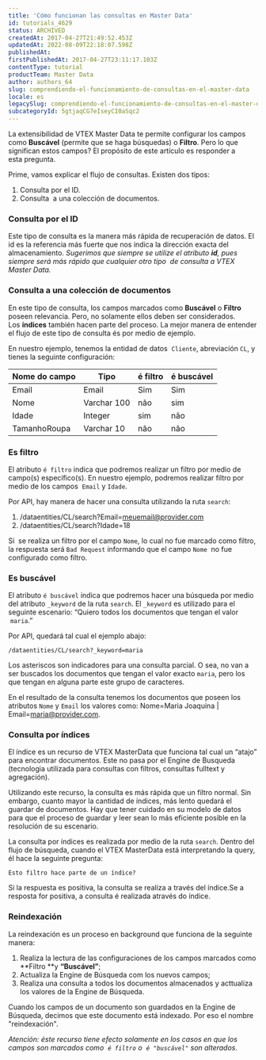 ```yaml
---
title: 'Cómo funcionan las consultas en Master Data'
id: tutorials_4629
status: ARCHIVED
createdAt: 2017-04-27T21:49:52.453Z
updatedAt: 2022-08-09T22:18:07.598Z
publishedAt: 
firstPublishedAt: 2017-04-27T23:11:17.103Z
contentType: tutorial
productTeam: Master Data
author: authors_64
slug: comprendiendo-el-funcionamiento-de-consultas-en-el-master-data
locale: es
legacySlug: comprendiendo-el-funcionamiento-de-consultas-en-el-master-data
subcategoryId: 5gtjaqCG7eIseyCI0aSqc2
---
```


La extensibilidad de VTEX Master Data te permite configurar los campos como **Buscável** (permite que se haga búsquedas) o **Filtro**. Pero lo que significan estos campos? El propósito de este artículo es responder a esta pregunta.

Prime, vamos explicar el flujo de consultas. Existen dos tipos:

1. Consulta por el ID.
2. Consulta  a una colección de documentos.

### Consulta por el ID

Este tipo de consulta es la manera más rápida de recuperación de datos. El id es la referencia más fuerte que nos indica la dirección exacta del almacenamiento.
_Sugerimos que siempre se utilize el atributo **id**, pues siempre será más rápido que cualquier otro tipo  de consulta a VTEX Master Data._

### Consulta a una colección de documentos

En este tipo de consulta, los campos marcados como **Buscável** o **Filtro** poseen relevancia. Pero, no solamente ellos deben ser considerados. Los **índices** también hacen parte del proceso. La mejor manera de entender el flujo de este tipo de consulta és por medio de ejemplo.

En nuestro ejemplo, tenemos la entidad de datos  `Cliente`, abreviación `CL`, y tienes la seguinte configuración:

| Nome do campo     | Tipo     | é filtro     | é buscável     |
| ---------- | ---------- | ---------- | ---------- |
| Email       | Email       | Sim       | Sim       |
| Nome       | Varchar 100       | não       | sim       |
| Idade       | Integer       | sim       | não       |
| TamanhoRoupa       | Varchar 10       | não       | não       |

### Es filtro

El atributo `é filtro` indica que podremos realizar un filtro por medio de campo(s) específico(s). En nuestro ejemplo, podremos realizar filtro por medio de los campos  `Email` y `Idade`.

Por API, hay manera de hacer una consulta utilizando la ruta `search`:

1. /dataentities/CL/search?Email=meuemail@provider.com
2. /dataentities/CL/search?Idade=18

Si  se realiza un filtro por el campo `Nome`, lo cual no fue marcado como filtro, la respuesta será `Bad Request` informando que el campo `Nome`  no fue configurado como filtro.

### Es buscável

El atributo `é buscável` indica que podremos hacer una búsqueda por medio del atributo `_keyword` de la ruta `search`. El `_keyword` es utilizado para el seguinte escenario: &#8220;Quiero todos los documentos que tengan el valor  `maria`.&#8221;

Por API, quedará tal cual el ejemplo abajo:

`/dataentities/CL/search?_keyword=maria`

Los asteriscos son indicadores para una consulta parcial. O sea, no van a ser buscados los documentos que tengan el valor exacto `maria`, pero los que tengan en alguna parte este grupo de caracteres.

En el resultado de la consulta tenemos los documentos que poseen los atributos `Nome` y `Email` los valores como: Nome=Maria Joaquina | Email=maria@provider.com.

### Consulta por índices

El índice es un recurso de VTEX MasterData que funciona tal cual un &#8220;atajo&#8221; para encontrar documentos. Este no pasa por el Engine de Busqueda (tecnologia utilizada para consultas con filtros, consultas fulltext y agregación).

Utilizando este recurso, la consulta es más rápida que un filtro normal. Sin embargo, cuanto mayor la cantidad de índices, más lento quedará el guardar de documentos. Hay que tener cuidado en su modelo de datos para que el proceso de guardar y leer sean lo más eficiente posible en la resolución de su escenario.

La consulta por índices es realizada por medio de la ruta `search`. Dentro del flujo de búsqueda, cuando el VTEX MasterData está interpretando la query, él hace la seguinte pregunta:

`Esto filtro hace parte de un índice?`

Si la respuesta es positiva, la consulta se realiza a través del índice.Se a resposta for positiva, a consulta é realizada através do índice.

### Reindexación

La reindexación es un proceso en background que funciona de la seguinte manera:

1. Realiza la lectura de las configuraciones de los campos marcados como **Filtro **y **&#8220;Buscável&#8221;**;
2. Actualiza la Engine de Búsqueda com los nuevos campos;
3. Realiza una consulta a todos los documentos almacenados y acttualiza los valores de la Engine de Búsqueda.

Cuando los campos de un documento son guardados en la Engine de Búsqueda, decimos que este documento está indexado. Por eso el nombre "reindexación".

_Atención: éste recurso tiene efecto solamente en los casos en que los campos son marcados como  `é filtro` o  `é "buscável"` son alterados._
